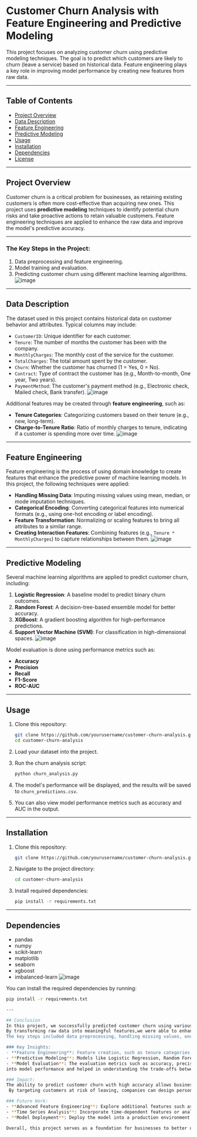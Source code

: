 # Customer Churn Analysis with Feature Engineering and Predictive Modeling
This project focuses on analyzing customer churn using predictive modeling techniques. The goal is to predict which customers are likely 
to churn (leave a service) based on historical data. Feature engineering plays a key role in improving model performance by creating new features from raw data.

---

## Table of Contents
- [Project Overview](#project-overview)
- [Data Description](#data-description)
- [Feature Engineering](#feature-engineering)
- [Predictive Modeling](#predictive-modeling)
- [Usage](#usage)
- [Installation](#installation)
- [Dependencies](#dependencies)
- [License](#license)

---

## Project Overview
Customer churn is a critical problem for businesses, as retaining existing customers is often more cost-effective than acquiring new ones.
This project uses **predictive modeling** techniques to identify potential churn risks and take proactive actions to retain valuable customers. 
Feature engineering techniques are applied to enhance the raw data and improve the model's predictive accuracy.

---

### The Key Steps in the Project:
1. Data preprocessing and feature engineering.
2. Model training and evaluation.
3. Predicting customer churn using different machine learning algorithms.
![image](https://github.com/user-attachments/assets/a5dc1686-a78c-40dd-9192-7d5b5efe2f3f)

---

## Data Description
The dataset used in this project contains historical data on customer behavior and attributes. Typical columns may include:
- `CustomerID`: Unique identifier for each customer.
- `Tenure`: The number of months the customer has been with the company.
- `MonthlyCharges`: The monthly cost of the service for the customer.
- `TotalCharges`: The total amount spent by the customer.
- `Churn`: Whether the customer has churned (1 = Yes, 0 = No).
- `Contract`: Type of contract the customer has (e.g., Month-to-month, One year, Two years).
- `PaymentMethod`: The customer's payment method (e.g., Electronic check, Mailed check, Bank transfer).
![image](https://github.com/user-attachments/assets/9dee55a9-c1b6-4ec7-9673-fc6a232e70ca)


Additional features may be created through **feature engineering**, such as:
- **Tenure Categories**: Categorizing customers based on their tenure (e.g., new, long-term).
- **Charge-to-Tenure Ratio**: Ratio of monthly charges to tenure, indicating if a customer is spending more over time.
![image](https://github.com/user-attachments/assets/0db37da1-99b6-49fa-a642-7c8d49edc243)

---

## Feature Engineering
Feature engineering is the process of using domain knowledge to create features that enhance the predictive power of machine learning models.
In this project, the following techniques were applied:
- **Handling Missing Data**: Imputing missing values using mean, median, or mode imputation techniques.
- **Categorical Encoding**: Converting categorical features into numerical formats (e.g., using one-hot encoding or label encoding).
- **Feature Transformation**: Normalizing or scaling features to bring all attributes to a similar range.
- **Creating Interaction Features**: Combining features (e.g., `Tenure * MonthlyCharges`) to capture relationships between them.
![image](https://github.com/user-attachments/assets/c2e60590-3e4b-42d5-aecd-398c824afe9b)

---

## Predictive Modeling
Several machine learning algorithms are applied to predict customer churn, including:
1. **Logistic Regression**: A baseline model to predict binary churn outcomes.
2. **Random Forest**: A decision-tree-based ensemble model for better accuracy.
3. **XGBoost**: A gradient boosting algorithm for high-performance predictions.
4. **Support Vector Machine (SVM)**: For classification in high-dimensional spaces.
![image](https://github.com/user-attachments/assets/9d11d132-e89f-4869-8834-ae15c3e368fe)

Model evaluation is done using performance metrics such as:
- **Accuracy**
- **Precision**
- **Recall**
- **F1-Score**
- **ROC-AUC**

---

## Usage
1. Clone this repository:
    ```bash
    git clone https://github.com/yourusername/customer-churn-analysis.git
    cd customer-churn-analysis
    ```

2. Load your dataset into the project.

3. Run the churn analysis script:
    ```bash
    python churn_analysis.py
    ```
4. The model's performance will be displayed, and the results will be saved to `churn_predictions.csv`.
5. You can also view model performance metrics such as accuracy and AUC in the output.

---

## Installation
1. Clone this repository:
    ```bash
    git clone https://github.com/yourusername/customer-churn-analysis.git
    ```

2. Navigate to the project directory:
    ```bash
    cd customer-churn-analysis
    ```

3. Install required dependencies:
    ```bash
    pip install -r requirements.txt
    ```

---

## Dependencies
- pandas
- numpy
- scikit-learn
- matplotlib
- seaborn
- xgboost
- imbalanced-learn
![image](https://github.com/user-attachments/assets/b1a89db5-1d8a-4c96-a28b-2758ba6a1fd5)

You can install the required dependencies by running:
```bash
pip install -r requirements.txt

---

## Conclusion
In this project, we successfully predicted customer churn using various machine learning models and feature engineering techniques.
By transforming raw data into meaningful features,we were able to enhance the model's performance and generate more accurate predictions.
The key steps included data preprocessing, handling missing values, encoding categorical features, and creating new interaction features.

### Key Insights:
- **Feature Engineering**: Feature creation, such as tenure categories and charge-to-tenure ratios, significantly improved the model's ability to predict churn.
- **Predictive Modeling**: Models like Logistic Regression, Random Forest, and XGBoost performed well in predicting churn, with XGBoost offering the best results.
- **Model Evaluation**: The evaluation metrics such as accuracy, precision, recall, and ROC-AUC provided deep insights
into model performance and helped in understanding the trade-offs between false positives and false negatives.

### Impact:
The ability to predict customer churn with high accuracy allows businesses to take proactive steps to retain valuable customers.
 By targeting customers at risk of leaving, companies can design personalized retention strategies, optimize marketing efforts, and improve customer satisfaction.

### Future Work:
- **Advanced Feature Engineering**: Explore additional features such as customer demographics or usage patterns to further improve prediction accuracy.
- **Time Series Analysis**: Incorporate time-dependent features or analyze churn trends over time to provide more dynamic insights.
- **Model Deployment**: Deploy the model into a production environment for real-time churn prediction.

Overall, this project serves as a foundation for businesses to better understand customer behavior and take actionable steps to improve retention rates and customer satisfaction.

